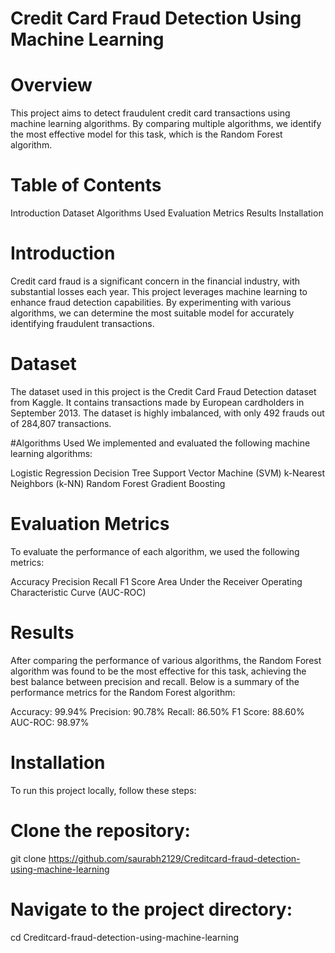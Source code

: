 # Credit Card Fraud Detection Using Machine Learning

# Overview
This project aims to detect fraudulent credit card transactions using machine learning algorithms. By comparing multiple algorithms, we identify the most effective model for this task, which is the Random Forest algorithm.

# Table of Contents 
  Introduction
  Dataset
  Algorithms Used
  Evaluation Metrics
  Results
  Installation

# Introduction
Credit card fraud is a significant concern in the financial industry, with substantial losses each year. This project leverages machine learning to enhance fraud detection capabilities. By experimenting with various algorithms, we can determine the most suitable model for accurately identifying fraudulent transactions.

# Dataset
The dataset used in this project is the Credit Card Fraud Detection dataset from Kaggle. It contains transactions made by European cardholders in September 2013. The dataset is highly imbalanced, with only 492 frauds out of 284,807 transactions.

#Algorithms Used
We implemented and evaluated the following machine learning algorithms:

  Logistic Regression
  Decision Tree
  Support Vector Machine (SVM)
  k-Nearest Neighbors (k-NN)
  Random Forest
  Gradient Boosting

# Evaluation Metrics
To evaluate the performance of each algorithm, we used the following metrics:

  Accuracy
  Precision
  Recall
  F1 Score
  Area Under the Receiver Operating Characteristic Curve (AUC-ROC)

# Results
After comparing the performance of various algorithms, the Random Forest algorithm was found to be the most effective for this task, achieving the best balance between precision and recall. Below is a summary of the performance metrics for the Random Forest algorithm:

  Accuracy: 99.94%
  Precision: 90.78%
  Recall: 86.50%
  F1 Score: 88.60%
  AUC-ROC: 98.97%

# Installation
To run this project locally, follow these steps:

# Clone the repository:
git clone https://github.com/saurabh2129/Creditcard-fraud-detection-using-machine-learning

# Navigate to the project directory:
cd Creditcard-fraud-detection-using-machine-learning

